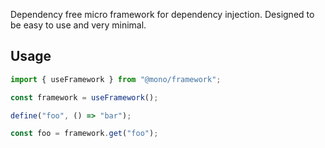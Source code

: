Dependency free micro framework for dependency injection. Designed to be easy to use and very minimal.

## Usage

```ts
import { useFramework } from "@mono/framework";

const framework = useFramework();

define("foo", () => "bar");

const foo = framework.get("foo");